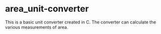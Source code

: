 # area_unit-converter
This is a basic unit converter created in C. The converter can calculate the various measurements of area.

